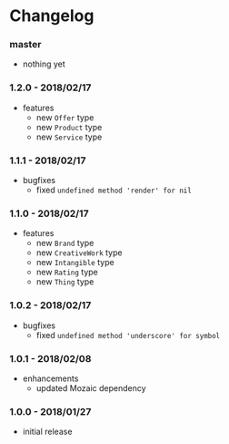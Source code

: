 # Changelog

### master

* nothing yet

### 1.2.0 - 2018/02/17

* features
    * new `Offer` type
    * new `Product` type
    * new `Service` type

### 1.1.1 - 2018/02/17

* bugfixes
    * fixed `undefined method 'render' for nil`

### 1.1.0 - 2018/02/17

* features
    * new `Brand` type
    * new `CreativeWork` type
    * new `Intangible` type
    * new `Rating` type
    * new `Thing` type

### 1.0.2 - 2018/02/17

* bugfixes
    * fixed `undefined method 'underscore' for symbol`

### 1.0.1 - 2018/02/08

* enhancements
    * updated Mozaic dependency

### 1.0.0 - 2018/01/27

* initial release
